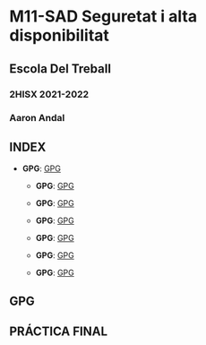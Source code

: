 # M11-SAD Seguretat i alta disponibilitat
## Escola Del Treball
### 2HISX 2021-2022
### Aaron Andal

## INDEX


* **GPG**: [GPG](https://github.com/KeshiKiD03/samba21#pr%C3%A1ctica-pam---ldap---samba-en-aws-educate)

    * **GPG**: [GPG](https://github.com/KeshiKiD03/samba21#pr%C3%A1ctica-pam---ldap---samba-en-aws-educate)

    * **GPG**: [GPG](https://github.com/KeshiKiD03/samba21#pr%C3%A1ctica-pam---ldap---samba-en-aws-educate)

    * **GPG**: [GPG](https://github.com/KeshiKiD03/samba21#pr%C3%A1ctica-pam---ldap---samba-en-aws-educate)

    * **GPG**: [GPG](https://github.com/KeshiKiD03/samba21#pr%C3%A1ctica-pam---ldap---samba-en-aws-educate)

    * **GPG**: [GPG](https://github.com/KeshiKiD03/samba21#pr%C3%A1ctica-pam---ldap---samba-en-aws-educate)

    * **GPG**: [GPG](https://github.com/KeshiKiD03/samba21#pr%C3%A1ctica-pam---ldap---samba-en-aws-educate)


## GPG

## PRÁCTICA FINAL